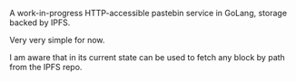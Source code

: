 A work-in-progress HTTP-accessible pastebin service in GoLang,
storage backed by IPFS.

Very very simple for now.

I am aware that in its current state can be used to fetch any
block by path from the IPFS repo.